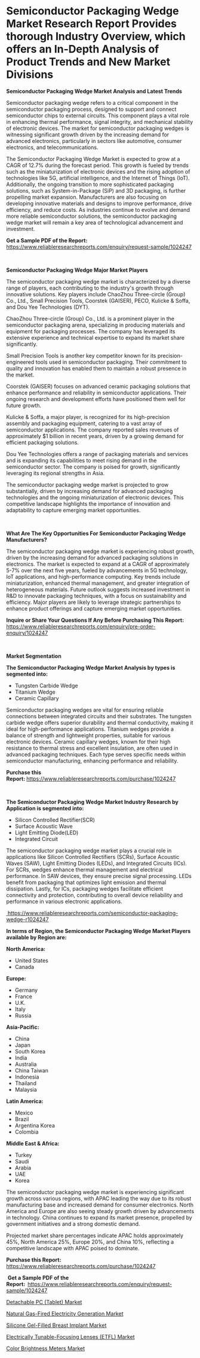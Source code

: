 <p><h1>Semiconductor Packaging Wedge Market Research Report Provides thorough Industry Overview, which offers an In-Depth Analysis of Product Trends and New Market Divisions</h1></p><p><strong>Semiconductor Packaging Wedge Market Analysis and Latest Trends</strong></p>
<p><p>Semiconductor packaging wedge refers to a critical component in the semiconductor packaging process, designed to support and connect semiconductor chips to external circuits. This component plays a vital role in enhancing thermal performance, signal integrity, and mechanical stability of electronic devices. The market for semiconductor packaging wedges is witnessing significant growth driven by the increasing demand for advanced electronics, particularly in sectors like automotive, consumer electronics, and telecommunications.</p><p>The Semiconductor Packaging Wedge Market is expected to grow at a CAGR of 12.7% during the forecast period. This growth is fueled by trends such as the miniaturization of electronic devices and the rising adoption of technologies like 5G, artificial intelligence, and the Internet of Things (IoT). Additionally, the ongoing transition to more sophisticated packaging solutions, such as System-in-Package (SiP) and 3D packaging, is further propelling market expansion. Manufacturers are also focusing on developing innovative materials and designs to improve performance, drive efficiency, and reduce costs. As industries continue to evolve and demand more reliable semiconductor solutions, the semiconductor packaging wedge market will remain a key area of technological advancement and investment.</p></p>
<p><strong>Get a Sample PDF of the Report:&nbsp;</strong> <a href="https://www.reliableresearchreports.com/enquiry/request-sample/1024247?utm_campaign=7&utm_medium=2&utm_source=Github&utm_content=ia&utm_term=22032025&utm_id=semiconductor-packaging-wedge">https://www.reliableresearchreports.com/enquiry/request-sample/1024247</a></p>
<p>&nbsp;</p>
<p><strong>Semiconductor Packaging Wedge Major Market Players</strong></p>
<p><p>The semiconductor packaging wedge market is characterized by a diverse range of players, each contributing to the industry's growth through innovative solutions. Key players include ChaoZhou Three-circle (Group) Co., Ltd., Small Precision Tools, Coorstek (GAISER), PECO, Kulicke & Soffa, and Dou Yee Technologies (DYT).</p><p>ChaoZhou Three-circle (Group) Co., Ltd. is a prominent player in the semiconductor packaging arena, specializing in producing materials and equipment for packaging processes. The company has leveraged its extensive experience and technical expertise to expand its market share significantly.</p><p>Small Precision Tools is another key competitor known for its precision-engineered tools used in semiconductor packaging. Their commitment to quality and innovation has enabled them to maintain a robust presence in the market.</p><p>Coorstek (GAISER) focuses on advanced ceramic packaging solutions that enhance performance and reliability in semiconductor applications. Their ongoing research and development efforts have positioned them well for future growth.</p><p>Kulicke & Soffa, a major player, is recognized for its high-precision assembly and packaging equipment, catering to a vast array of semiconductor applications. The company reported sales revenues of approximately $1 billion in recent years, driven by a growing demand for efficient packaging solutions.</p><p>Dou Yee Technologies offers a range of packaging materials and services and is expanding its capabilities to meet rising demand in the semiconductor sector. The company is poised for growth, significantly leveraging its regional strengths in Asia.</p><p>The semiconductor packaging wedge market is projected to grow substantially, driven by increasing demand for advanced packaging technologies and the ongoing miniaturization of electronic devices. This competitive landscape highlights the importance of innovation and adaptability to capture emerging market opportunities.</p></p>
<p>&nbsp;</p>
<p><strong>What Are The Key Opportunities For Semiconductor Packaging Wedge Manufacturers?</strong></p>
<p><p>The semiconductor packaging wedge market is experiencing robust growth, driven by the increasing demand for advanced packaging solutions in electronics. The market is expected to expand at a CAGR of approximately 5-7% over the next five years, fueled by advancements in 5G technology, IoT applications, and high-performance computing. Key trends include miniaturization, enhanced thermal management, and greater integration of heterogeneous materials. Future outlook suggests increased investment in R&D to innovate packaging techniques, with a focus on sustainability and efficiency. Major players are likely to leverage strategic partnerships to enhance product offerings and capture emerging market opportunities.</p></p>
<p><strong>Inquire or Share Your Questions If Any Before Purchasing This Report:</strong> <a href="https://www.reliableresearchreports.com/enquiry/pre-order-enquiry/1024247?utm_campaign=7&utm_medium=2&utm_source=Github&utm_content=ia&utm_term=22032025&utm_id=semiconductor-packaging-wedge">https://www.reliableresearchreports.com/enquiry/pre-order-enquiry/1024247</a></p>
<p>&nbsp;</p>
<p><strong>Market Segmentation</strong></p>
<p><strong>The Semiconductor Packaging Wedge Market Analysis by types is segmented into:</strong></p>
<p><ul><li>Tungsten Carbide Wedge</li><li>Titanium Wedge</li><li>Ceramic Capillary</li></ul></p>
<p><p>Semiconductor packaging wedges are vital for ensuring reliable connections between integrated circuits and their substrates. The tungsten carbide wedge offers superior durability and thermal conductivity, making it ideal for high-performance applications. Titanium wedges provide a balance of strength and lightweight properties, suitable for various electronic devices. Ceramic capillary wedges, known for their high resistance to thermal stress and excellent insulation, are often used in advanced packaging techniques. Each type serves specific needs within semiconductor manufacturing, enhancing performance and reliability.</p></p>
<p><strong>Purchase this Report:&nbsp;</strong><a href="https://www.reliableresearchreports.com/purchase/1024247?utm_campaign=7&utm_medium=2&utm_source=Github&utm_content=ia&utm_term=22032025&utm_id=semiconductor-packaging-wedge">https://www.reliableresearchreports.com/purchase/1024247</a></p>
<p>&nbsp;</p>
<p><strong>The Semiconductor Packaging Wedge Market Industry Research by Application is segmented into:</strong></p>
<p><ul><li>Silicon Controlled Rectifier(SCR)</li><li>Surface Acoustic Wave</li><li>Light Emitting Diode(LED)</li><li>Integrated Circuit</li></ul></p>
<p><p>The semiconductor packaging wedge market plays a crucial role in applications like Silicon Controlled Rectifiers (SCRs), Surface Acoustic Waves (SAW), Light Emitting Diodes (LEDs), and Integrated Circuits (ICs). For SCRs, wedges enhance thermal management and electrical performance. In SAW devices, they ensure precise signal processing. LEDs benefit from packaging that optimizes light emission and thermal dissipation. Lastly, for ICs, packaging wedges facilitate efficient connectivity and protection, contributing to overall device reliability and performance in various electronic applications.</p></p>
<p><a href="https://www.reliableresearchreports.com/semiconductor-packaging-wedge-r1024247?utm_campaign=7&utm_medium=2&utm_source=Github&utm_content=ia&utm_term=22032025&utm_id=semiconductor-packaging-wedge">&nbsp;https://www.reliableresearchreports.com/semiconductor-packaging-wedge-r1024247</a></p>
<p><strong>In terms of Region, the Semiconductor Packaging Wedge Market Players available by Region are:</strong></p>
<p>
    <p> <strong> North America: </strong>
        <ul>
            <li>United States</li>
            <li>Canada</li>
        </ul>
        </p> 
    <p> <strong> Europe: </strong>
        <ul>
            <li>Germany</li>
            <li>France</li>
            <li>U.K.</li>
            <li>Italy</li>
            <li>Russia</li>
        </ul>
        </p> 
    <p> <strong> Asia-Pacific: </strong>
        <ul>
            <li>China</li>
            <li>Japan</li>
            <li>South Korea</li>
            <li>India</li>
            <li>Australia</li>
            <li>China Taiwan</li>
            <li>Indonesia</li>
            <li>Thailand</li>
            <li>Malaysia</li>
        </ul>
        </p> 
    <p> <strong> Latin America: </strong>
        <ul>
            <li>Mexico</li>
            <li>Brazil</li>
            <li>Argentina Korea</li>
            <li>Colombia</li>
        </ul>
        </p> 
    <p> <strong> Middle East & Africa: </strong>
        <ul>
            <li>Turkey</li>
            <li>Saudi</li>
            <li>Arabia</li>
            <li>UAE</li>
            <li>Korea</li>
        </ul>
    </p>
    </p>
<p><p>The semiconductor packaging wedge market is experiencing significant growth across various regions, with APAC leading the way due to its robust manufacturing base and increased demand for consumer electronics. North America and Europe are also seeing steady growth driven by advancements in technology. China continues to expand its market presence, propelled by government initiatives and a strong domestic demand. </p><p>Projected market share percentages indicate APAC holds approximately 45%, North America 25%, Europe 20%, and China 10%, reflecting a competitive landscape with APAC poised to dominate.</p></p>
<p><strong>Purchase this Report: </strong><a href="https://www.reliableresearchreports.com/purchase/1024247?utm_campaign=7&utm_medium=2&utm_source=Github&utm_content=ia&utm_term=22032025&utm_id=semiconductor-packaging-wedge">https://www.reliableresearchreports.com/purchase/1024247</a></p>
<p>&nbsp;<strong>Get a Sample PDF of the Report:&nbsp;&nbsp;</strong><a href="https://www.reliableresearchreports.com/enquiry/request-sample/1024247?utm_campaign=7&utm_medium=2&utm_source=Github&utm_content=ia&utm_term=22032025&utm_id=semiconductor-packaging-wedge">https://www.reliableresearchreports.com/enquiry/request-sample/1024247</a></p>
<p><strong></strong></p>
<p><p><a href="https://github.com/direepittr/Market-Research-Report-List-1/blob/main/detachable-pc-tablet-market.md?utm_campaign=7&utm_medium=2&utm_source=Github&utm_content=ia&utm_term=22032025&utm_id=semiconductor-packaging-wedge">Detachable PC (Tablet) Market</a></p><p><a href="https://github.com/quiraytaibat/Market-Research-Report-List-1/blob/main/natural-gas-fired-electricity-generation-market.md?utm_campaign=7&utm_medium=2&utm_source=Github&utm_content=ia&utm_term=22032025&utm_id=semiconductor-packaging-wedge">Natural Gas-Fired Electricity Generation Market</a></p><p><a href="https://github.com/lenjakam/Market-Research-Report-List-1/blob/main/silicone-gel-filled-breast-implant-market.md?utm_campaign=7&utm_medium=2&utm_source=Github&utm_content=ia&utm_term=22032025&utm_id=semiconductor-packaging-wedge">Silicone Gel-Filled Breast Implant Market</a></p><p><a href="https://github.com/houltngake/Market-Research-Report-List-1/blob/main/electrically-tunable-focusing-lenses-etfl-market.md?utm_campaign=7&utm_medium=2&utm_source=Github&utm_content=ia&utm_term=22032025&utm_id=semiconductor-packaging-wedge">Electrically Tunable-Focusing Lenses (ETFL) Market</a></p><p><a href="https://github.com/pllahoithana9/Market-Research-Report-List-1/blob/main/color-brightness-meters-market.md?utm_campaign=7&utm_medium=2&utm_source=Github&utm_content=ia&utm_term=22032025&utm_id=semiconductor-packaging-wedge">Color Brightness Meters Market</a></p></p>